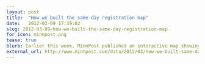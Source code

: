 ```yaml
---
layout: post
title:  "How we built the same-day registration map"
date:   2012-03-09 17:39:02
slug: 2012-03-09-how-we-built-the-same-day-registration-map
for_icon: minnpost.png
tease: true
blurb: Earlier this week, MinnPost published an interactive map showing same-day registrations in precincts throughout Minnesota. Here, we walk through how we made it happen.
external_url: http://www.minnpost.com/data/2012/03/how-we-built-same-day-registration-map
---
```



